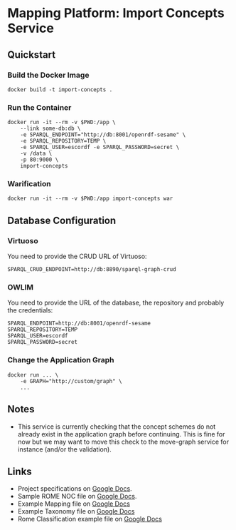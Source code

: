 Mapping Platform: Import Concepts Service
=========================================

Quickstart
----------

### Build the Docker Image

```
docker build -t import-concepts .
```

### Run the Container

```
docker run -it --rm -v $PWD:/app \
    --link some-db:db \
    -e SPARQL_ENDPOINT="http://db:8001/openrdf-sesame" \
    -e SPARQL_REPOSITORY=TEMP \
    -e SPARQL_USER=escordf -e SPARQL_PASSWORD=secret \
    -v /data \
    -p 80:9000 \
    import-concepts
```

### Warification

```
docker run -it --rm -v $PWD:/app import-concepts war
```

Database Configuration
----------------------

### Virtuoso

You need to provide the CRUD URL of Virtuoso:
```
SPARQL_CRUD_ENDPOINT=http://db:8890/sparql-graph-crud
```

### OWLIM

You need to provide the URL of the database, the repository and probably the
credentials:
```
SPARQL_ENDPOINT=http://db:8001/openrdf-sesame
SPARQL_REPOSITORY=TEMP
SPARQL_USER=escordf
SPARQL_PASSWORD=secret
```

### Change the Application Graph

```
docker run ... \
    -e GRAPH="http://custom/graph" \
    ...
```

Notes
-----

 *  This service is currently checking that the concept schemes do not already
    exist in the application graph before continuing. This is fine for now but
    we may want to move this check to the move-graph service for instance
    (and/or the validation).

Links
-----

 *  Project specifications on [Google Docs](https://docs.google.com/a/tenforce.com/document/d/1PjsSljn8C-Ym9By65gP6WezK-ajIhfFeqfdZn9Dnpjg/edit?usp=sharing).
 *  Sample ROME NOC file on [Google Docs](https://docs.google.com/a/tenforce.com/spreadsheets/d/1aUlcE2H9IjGrWt6nYHu8-RmU5dITePMeN3NFPnWXDW4/edit?usp=sharing).
 *  Example Mapping file on [Google Docs](https://docs.google.com/spreadsheets/d/1vZb4_Et5ZQvfUpDButG2a61jyV6JvXFcJVRE4vBRujw/edit#gid=0)
 *  Example Taxonomy file on [Google Docs](https://docs.google.com/a/tenforce.com/spreadsheets/d/1dRG4ebkLdGZwTuxfzXFylDV0oWYwY0nDw9rPOAC9LAA/edit?usp=sharing)
 *  Rome Classification example file on [Google Docs](https://docs.google.com/spreadsheets/d/1aUlcE2H9IjGrWt6nYHu8-RmU5dITePMeN3NFPnWXDW4/edit#gid=228629258)
